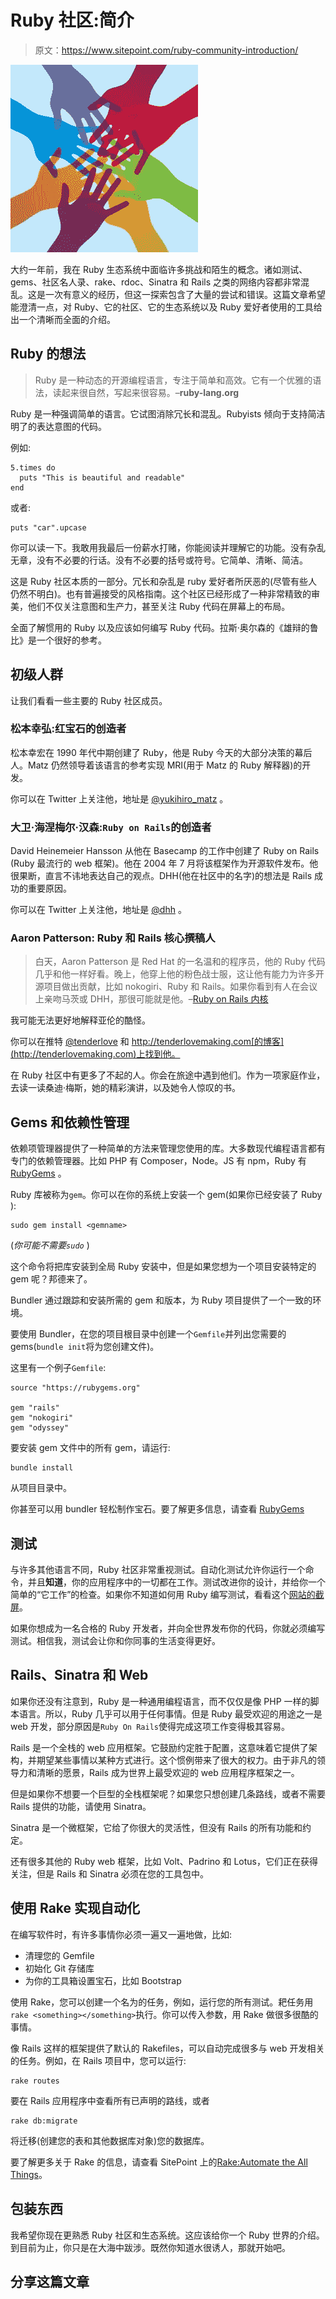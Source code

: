 # Ruby 社区:简介

> 原文：<https://www.sitepoint.com/ruby-community-introduction/>

![Human arms around colorful and next.](img/c94219f2eff804a60b80af47148c619c.png)

大约一年前，我在 Ruby 生态系统中面临许多挑战和陌生的概念。诸如测试、gems、社区名人录、rake、rdoc、Sinatra 和 Rails 之类的网络内容都非常混乱。这是一次有意义的经历，但这一探索包含了大量的尝试和错误。这篇文章希望能澄清一点，对 Ruby、它的社区、它的生态系统以及 Ruby 爱好者使用的工具给出一个清晰而全面的介绍。

## Ruby 的想法

> Ruby 是一种动态的开源编程语言，专注于简单和高效。它有一个优雅的语法，读起来很自然，写起来很容易。–**ruby-lang.org**

Ruby 是一种强调简单的语言。它试图消除冗长和混乱。Rubyists 倾向于支持简洁明了的表达意图的代码。

例如:

```
5.times do
  puts "This is beautiful and readable"
end
```

或者:

```
puts "car".upcase
```

你可以读一下。我敢用我最后一份薪水打赌，你能阅读并理解它的功能。没有杂乱无章，没有不必要的行话。没有不必要的括号或符号。它简单、清晰、简洁。

这是 Ruby 社区本质的一部分。冗长和杂乱是 ruby 爱好者所厌恶的(尽管有些人仍然不明白)。也有普遍接受的风格指南。这个社区已经形成了一种非常精致的审美，他们不仅关注意图和生产力，甚至关注 Ruby 代码在屏幕上的布局。

全面了解惯用的 Ruby 以及应该如何编写 Ruby 代码。拉斯·奥尔森的《雄辩的鲁比》是一个很好的参考。

## 初级人群

让我们看看一些主要的 Ruby 社区成员。

### 松本幸弘:红宝石的创造者

松本幸宏在 1990 年代中期创建了 Ruby，他是 Ruby 今天的大部分决策的幕后人。Matz 仍然领导着该语言的参考实现 MRI(用于 Matz 的 Ruby 解释器)的开发。

你可以在 Twitter 上关注他，地址是 [@yukihiro_matz](http://twitter.com/yukihiro_matz) 。

### 大卫·海涅梅尔·汉森:`Ruby on Rails`的创造者

David Heinemeier Hansson 从他在 Basecamp 的工作中创建了 Ruby on Rails (Ruby 最流行的 web 框架)。他在 2004 年 7 月将该框架作为开源软件发布。他很果断，直言不讳地表达自己的观点。DHH(他在社区中的名字)的想法是 Rails 成功的重要原因。

你可以在 Twitter 上关注他，地址是 [@dhh](http://twitter.com/dhh) 。

### Aaron Patterson: Ruby 和 Rails 核心撰稿人

> 白天，Aaron Patterson 是 Red Hat 的一名温和的程序员，他的 Ruby 代码几乎和他一样好看。晚上，他穿上他的粉色战士服，这让他有能力为许多开源项目做出贡献，比如 nokogiri、Ruby 和 Rails。如果你看到有人在会议上亲吻马茨或 DHH，那很可能就是他。–[Ruby on Rails 内核](http://rubyonrails.org/core/)

我可能无法更好地解释亚伦的酷怪。

你可以在推特 [@tenderlove](http://twitter.com/tenderlove) 和 http://tenderlovemaking.com[的博客](http://tenderlovemaking.com)上找到他。

在 Ruby 社区中有更多了不起的人。你会在旅途中遇到他们。作为一项家庭作业，去读一读桑迪·梅斯，她的精彩演讲，以及她令人惊叹的书。

## Gems 和依赖性管理

依赖项管理器提供了一种简单的方法来管理您使用的库。大多数现代编程语言都有专门的依赖管理器。比如 PHP 有 Composer，Node。JS 有 npm，Ruby 有 [RubyGems](http://rubygems.org) 。

Ruby 库被称为`gem`。你可以在你的系统上安装一个 gem(如果你已经安装了 Ruby ):

```
sudo gem install <gemname>
```

(*你可能不需要`sudo`* )

这个命令将把库安装到全局 Ruby 安装中，但是如果您想为一个项目安装特定的 gem 呢？邦德来了。

Bundler 通过跟踪和安装所需的 gem 和版本，为 Ruby 项目提供了一个一致的环境。

要使用 Bundler，在您的项目根目录中创建一个`Gemfile`并列出您需要的 gems(`bundle init`将为您创建文件)。

这里有一个例子`Gemfile`:

```
source "https://rubygems.org"

gem "rails"
gem "nokogiri"
gem "odyssey"
```

要安装 gem 文件中的所有 gem，请运行:

```
bundle install
```

从项目目录中。

你甚至可以用 bundler 轻松制作宝石。要了解更多信息，请查看 [RubyGems](http://guides.rubygems.org/rubygems-basics/)

## 测试

与许多其他语言不同，Ruby 社区非常重视测试。自动化测试允许你运行一个命令，并且**知道**，你的应用程序中的一切都在工作。测试改进你的设计，并给你一个简单的“它工作”的检查。如果你不知道如何用 Ruby 编写测试，看看这个[网站的截屏](https://www.sitepoint.com/simple-testing-ruby-using-minitest/)。

如果你想成为一名合格的 Ruby 开发者，并向全世界发布你的代码，你就必须编写测试。相信我，测试会让你和你同事的生活变得更好。

## Rails、Sinatra 和 Web

如果你还没有注意到，Ruby 是一种通用编程语言，而不仅仅是像 PHP 一样的脚本语言。所以，Ruby 几乎可以用于任何事情。但是 Ruby 最受欢迎的用途之一是 web 开发，部分原因是`Ruby On Rails`使得完成这项工作变得极其容易。

Rails 是一个全栈的 web 应用框架。它鼓励约定胜于配置，这意味着它提供了架构，并期望某些事情以某种方式进行。这个惯例带来了很大的权力。由于非凡的领导力和清晰的愿景，Rails 成为世界上最受欢迎的 web 应用程序框架之一。

但是如果你不想要一个巨型的全栈框架呢？如果您只想创建几条路线，或者不需要 Rails 提供的功能，请使用 Sinatra。

Sinatra 是一个微框架，它给了你很大的灵活性，但没有 Rails 的所有功能和约定。

还有很多其他的 Ruby web 框架，比如 Volt、Padrino 和 Lotus，它们正在获得关注，但是 Rails 和 Sinatra 必须在您的工具包中。

## 使用 Rake 实现自动化

在编写软件时，有许多事情你必须一遍又一遍地做，比如:

*   清理您的 Gemfile
*   初始化 Git 存储库
*   为你的工具箱设置宝石，比如 Bootstrap

使用 Rake，您可以创建一个名为<something>的任务，例如，运行您的所有测试。耙任务用`rake <something></something>`执行。你可以传入参数，用 Rake 做很多很酷的事情。</something>

像 Rails 这样的框架提供了默认的 Rakefiles，可以自动完成很多与 web 开发相关的任务。例如，在 Rails 项目中，您可以运行:

```
rake routes
```

要在 Rails 应用程序中查看所有已声明的路线，或者

```
rake db:migrate
```

将迁移(创建您的表和其他数据库对象)您的数据库。

要了解更多关于 Rake 的信息，请查看 SitePoint 上的[Rake:Automate the All Things](https://www.sitepoint.com/rake-automate-things/)。

## 包装东西

我希望你现在更熟悉 Ruby 社区和生态系统。这应该给你一个 Ruby 世界的介绍。到目前为止，你只是在大海中跋涉。既然你知道水很诱人，那就开始吧。

## 分享这篇文章